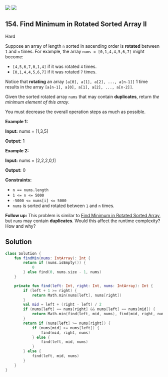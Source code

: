 [![](https://img.shields.io/github/stars/javadev/LeetCode-in-Kotlin?label=Stars&style=flat-square)](https://github.com/javadev/LeetCode-in-Kotlin)
[![](https://img.shields.io/github/forks/javadev/LeetCode-in-Kotlin?label=Fork%20me%20on%20GitHub%20&style=flat-square)](https://github.com/javadev/LeetCode-in-Kotlin/fork)

## 154\. Find Minimum in Rotated Sorted Array II

Hard

Suppose an array of length `n` sorted in ascending order is **rotated** between `1` and `n` times. For example, the array `nums = [0,1,4,4,5,6,7]` might become:

*   `[4,5,6,7,0,1,4]` if it was rotated `4` times.
*   `[0,1,4,4,5,6,7]` if it was rotated `7` times.

Notice that **rotating** an array `[a[0], a[1], a[2], ..., a[n-1]]` 1 time results in the array `[a[n-1], a[0], a[1], a[2], ..., a[n-2]]`.

Given the sorted rotated array `nums` that may contain **duplicates**, return _the minimum element of this array_.

You must decrease the overall operation steps as much as possible.

**Example 1:**

**Input:** nums = [1,3,5]

**Output:** 1

**Example 2:**

**Input:** nums = [2,2,2,0,1]

**Output:** 0

**Constraints:**

*   `n == nums.length`
*   `1 <= n <= 5000`
*   `-5000 <= nums[i] <= 5000`
*   `nums` is sorted and rotated between `1` and `n` times.

**Follow up:** This problem is similar to [Find Minimum in Rotated Sorted Array](https://leetcode.com/problems/find-minimum-in-rotated-sorted-array/description/), but `nums` may contain **duplicates**. Would this affect the runtime complexity? How and why?

## Solution

```kotlin
class Solution {
    fun findMin(nums: IntArray): Int {
        return if (nums.isEmpty()) {
            0
        } else find(0, nums.size - 1, nums)
    }

    private fun find(left: Int, right: Int, nums: IntArray): Int {
        if (left + 1 >= right) {
            return Math.min(nums[left], nums[right])
        }
        val mid = left + (right - left) / 2
        if (nums[left] == nums[right] && nums[left] == nums[mid]) {
            return Math.min(find(left, mid, nums), find(mid, right, nums))
        }
        return if (nums[left] >= nums[right]) {
            if (nums[mid] >= nums[left]) {
                find(mid, right, nums)
            } else {
                find(left, mid, nums)
            }
        } else {
            find(left, mid, nums)
        }
    }
}
```